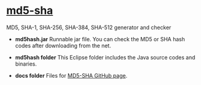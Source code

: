# [md5-sha](https://furedi.github.io/md5-sha/)
MD5,  SHA-1, SHA-256, SHA-384, SHA-512 generator and checker

- **md5hash.jar** Runnable jar file. You can check the MD5 or SHA hash codes after downloading from the net. 

- **md5hash folder** This Eclipse folder includes the Java source codes and binaries.

- **docs folder** Files for [MD5-SHA  GitHub page](https://furedi.github.io/md5-sha/).
